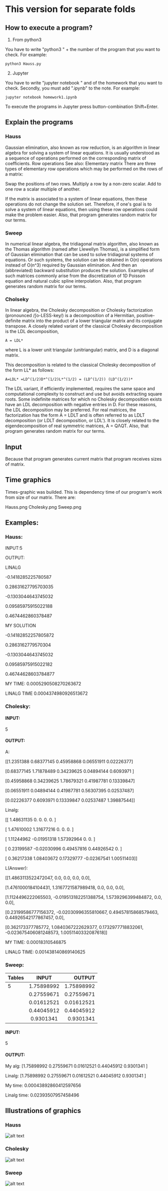# This version for separate folds
## How to execute a program?

1) From python3 

You have to write "python3 " + the number of the program that you want to check.
For example:

    python3 Hauss.py 

2) Jupyter

You have to write "jupyter notebook " and of the homework that you want to check.
Secondly, you must add ".ipynb" to the note.
For example:
  
    jupyter notebook homework1.ipynb

To execute the programs in Jupyter press button-combination Shift+Enter.

## Explain the programs
### Hauss
Gaussian elimination, also known as row reduction, is an algorithm in linear algebra for solving a system of linear equations.
It is usually understood as a sequence of operations performed on the corresponding matrix of coefficients.
Row operations
See also: Elementary matrix
There are three types of elementary row operations which may be performed on the rows of a matrix:

Swap the positions of two rows.
Multiply a row by a non-zero scalar.
Add to one row a scalar multiple of another.

If the matrix is associated to a system of linear equations, then these operations do not change the solution set. 
Therefore, if one's goal is to solve a system of linear equations, then using these row operations could make the problem easier. 
Also, that program generates random matrix for our terms. 
    
 ### Sweep 
 In numerical linear algebra, the tridiagonal matrix algorithm, also known as the Thomas algorithm (named after Llewellyn Thomas), is a simplified form of Gaussian elimination that can be used to solve tridiagonal systems of equations.
Or such systems, the solution can be obtained in O(n) operations instead of O(n^3) required by Gaussian elimination. 
And then an (abbreviated) backward substitution produces the solution. Examples of such matrices commonly arise from the discretization of 1D Poisson equation and natural cubic spline interpolation. 
Also, that program generates random matrix for our terms. 

### Cholseky
In linear algebra, the Cholesky decomposition or Cholesky factorization (pronounced /ʃo-LESS-key/) is a decomposition of a Hermitian, positive-definite matrix into the product of a lower triangular matrix and its conjugate transpose.
A closely related variant of the classical Cholesky decomposition is the LDL decomposition,

    A = LDL*
where L is a lower unit triangular (unitriangular) matrix, and D is a diagonal matrix.

This decomposition is related to the classical Cholesky decomposition of the form LL* as follows: 
    
    A=LDL* =LD^(1/2)D*^(1/2)L*^(1/2) = (LD^(1/2)) (LD^(1/2))*
    
 The LDL variant, if efficiently implemented, requires the same space and computational complexity to construct and use but avoids extracting square roots. 
 Some indefinite matrices for which no Cholesky decomposition exists have an LDL decomposition with negative entries in D.
 For these reasons, the LDL decomposition may be preferred. For real matrices, the factorization has the form A = LDLT and is often referred to as LDLT decomposition (or LDLT decomposition, or LDL′). 
 It is closely related to the eigendecomposition of real symmetric matrices, A = QΛQT. 
 Also, that program generates random matrix for our terms. 
 

## Input

Because that program generates current matrix that program receives sizes of matrix. 

## Time graphics

Times-graphic was builded. This is dependency time of our program's work from size of our matrix. There are:

Hauss.png 
Cholesky.png 
Sweep.png

## Examples:
### Hauss:

INPUT:5

OUTPUT:

LINALG

-0.1418285225780587

0.28631627795703035

-0.1303044643745032

0.09585975915022188

0.4674462860378487

MY SOLUTION

-0.14182852257805872

0.2863162779570304

-0.1303044643745032

0.09585975915022182

0.46744628603784877

MY TIME: 0.0005290508270263672

LINALG TIME 0.0004374980926513672

### Cholesky:

#### INPUT:

5

#### OUTPUT:

A:

[[1.2351388  0.68377145 0.45958868 0.06551911 0.02226377]
 
 [0.68377145 1.71878489 0.34239625 0.04894144 0.6093971 ]
 
 [0.45958868 0.34239625 1.78679321 0.41987781 0.13339847]
 
 [0.06551911 0.04894144 0.41987781 0.56307395 0.02537487]
 
 [0.02226377 0.6093971  0.13339847 0.02537487 1.39887544]]

Linalg:

[[ 1.48631135  0.          0.          0.          0.        ]
 
 [ 1.47610002  1.31677216  0.          0.          0.        ]
 
 [ 1.11244962 -0.01951318  1.57392964  0.          0.        ]
 
 [ 0.23199587 -0.02030996  0.49457816  0.44926542  0.        ]
 
 [ 0.36217338  1.08403672  0.17329777 -0.02367541  1.00511403]]

L(Answer):

[[1.4863113522472047, 0.0, 0.0, 0.0, 0.0], 

[1.4761000184104431, 1.3167721587989418, 0.0, 0.0, 0.0], 

[1.1124496222065503, -0.019513182251388754, 1.5739296399484872, 0.0, 0.0], 

[0.23199586777156372, -0.02030996355810667, 0.49457815868579463, 0.44926542177867457, 0.0], 

[0.362173377785772, 1.0840367222629377, 0.1732977718832061, -0.023675406081248573, 1.0051140332087618]]

MY TIME: 0.00018310546875

LINALG TIME: 0.001438140869140625

### Sweep:
| Tables   |      INPUT    |  OUTPUT    |
|----------|:-------------:|-----------:|
| 5        |  1.75898992   |1.75898992  |
|          |  0.27559671   |0.27559671  |
|          | 0.01612521    |0.01612521  |
|          | 0.44045912    | 0.44045912 |
|          | 0.9301341     |0.9301341   |
#### INPUT:

5

#### OUTPUT:

My alg: [1.75898992 0.27559671 0.01612521 0.44045912 0.9301341 ]

Linalg: [1.75898992 0.27559671 0.01612521 0.44045912 0.9301341 ]

My time: 0.00043892860412597656

Linalg time: 0.02393507957458496


## Illustrations of graphics

### Hauss
![alt text](https://github.com/ghost171/Arithmetical-methods/blob/master/homework1/Hauss.png)

### Cholesky
![alt text](https://github.com/ghost171/Arithmetical-methods/blob/master/homework1/Cholesky.png)

### Sweep
![alt text](https://github.com/ghost171/Arithmetical-methods/blob/master/homework1/sweep.png)
